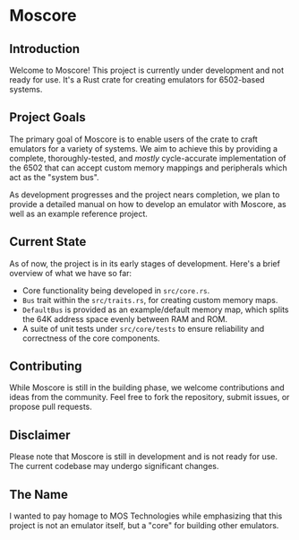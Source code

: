 # Moscore

## Introduction

Welcome to Moscore! This project is currently under development and not ready for use. It's a Rust crate for creating emulators for 6502-based systems.

## Project Goals

The primary goal of Moscore is to enable users of the crate to craft emulators for a variety of systems. We aim to achieve this by providing a complete, thoroughly-tested, and *mostly* cycle-accurate implementation of the 6502 that can accept custom memory mappings and peripherals which act as the "system bus".

As development progresses and the project nears completion, we plan to provide a detailed manual on how to develop an emulator with Moscore, as well as an example reference project.

## Current State

As of now, the project is in its early stages of development. Here's a brief overview of what we have so far:

- Core functionality being developed in `src/core.rs`.
- `Bus` trait within the `src/traits.rs`, for creating custom memory maps.
- `DefaultBus` is provided as an example/default memory map, which splits the 64K address space evenly between RAM and ROM.
- A suite of unit tests under `src/core/tests` to ensure reliability and correctness of the core components.

## Contributing

While Moscore is still in the building phase, we welcome contributions and ideas from the community. Feel free to fork the repository, submit issues, or propose pull requests.

## Disclaimer

Please note that Moscore is still in development and is not ready for use. The current codebase may undergo significant changes.

## The Name

I wanted to pay homage to MOS Technologies while emphasizing that this project is not an emulator itself, but a "core" for building other emulators.

